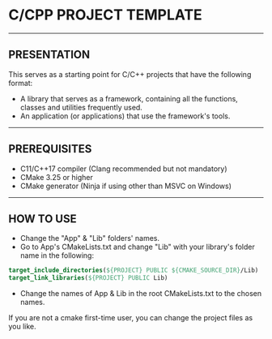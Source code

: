 # C/CPP PROJECT TEMPLATE

---

## PRESENTATION

This serves as a starting point for C/C++ projects that have the following format:

* A library that serves as a framework, containing all the functions, classes and utilities frequently used.
* An application (or applications) that use the framework's tools.

---

## PREREQUISITES

* C11/C++17 compiler (Clang recommended but not mandatory)
* CMake 3.25 or higher
* CMake generator (Ninja if using other than MSVC on Windows)

---

## HOW TO USE

* Change the "App" & "Lib" folders' names.
* Go to App's CMakeLists.txt and change "Lib" with your library's folder name in the following:
```cmake
target_include_directories(${PROJECT} PUBLIC ${CMAKE_SOURCE_DIR}/Lib)
target_link_libraries(${PROJECT} PUBLIC Lib)
```
* Change the names of App & Lib in the root CMakeLists.txt to the chosen names.

If you are not a cmake first-time user, you can change the project files as you like.
